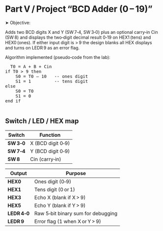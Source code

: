 # Part V / Project “BCD Adder (0 – 19)”

➤ Objective:

Adds two BCD digits X and Y (SW 7‑4, SW 3‑0) plus an optional carry‑in Cin (SW 8) and displays the two‑digit decimal result 0‑19 on HEX1 (tens) and HEX0 (ones).
If either input digit is > 9 the design blanks all HEX displays and turns on LEDR 9 as an error flag.

Algorithm implemented (pseudo‑code from the lab):

<pre>
  T0 = A + B + Cin
if T0 > 9 then
    S0 = T0 – 10   -- ones digit
    S1 = 1         -- tens digit
else
    S0 = T0
    S1 = 0
end if

</pre>

## Switch / LED / HEX map

| Switch     | Function          |
| ---------- | ----------------- |
| **SW 3‑0** | X (BCD digit 0‑9) |
| **SW 7‑4** | Y (BCD digit 0‑9) |
| **SW 8**   | Cin (carry‑in)    |

| Output       | Purpose                            |
| ------------ | ---------------------------------- |
| **HEX0**     | Ones digit (0‑9)                   |
| **HEX1**     | Tens digit (0 or 1)                |
| **HEX3**     | Echo X (blank if X > 9)            |
| **HEX5**     | Echo Y (blank if Y > 9)            |
| **LEDR 4‑0** | Raw 5‑bit binary sum for debugging |
| **LEDR 9**   | Error flag (1 when X or Y > 9)     |
